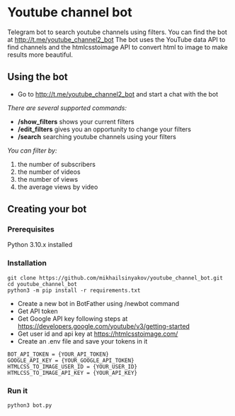 # Youtube channel bot
Telegram bot to search youtube channels using filters. You can find the bot at http://t.me/youtube_channel2_bot
The bot uses the YouTube data API to find channels and the htmlcsstoimage API to convert html to image to make results more beautiful.

## Using the bot
- Go to http://t.me/youtube_channel2_bot and start a chat with the bot

*There are several supported commands:*
- **/show_filters** shows your current filters
- **/edit_filters** gives you an opportunity to change your filters
- **/search** searching youtube channels using your filters

*You can filter by:*
1) the number of subscribers
2) the number of videos
3) the number of views
4) the average views by video 

## Creating your bot
### Prerequisites

Python 3.10.x installed

### Installation

```
git clone https://github.com/mikhailsinyakov/youtube_channel_bot.git
cd youtube_channel_bot
python3 -m pip install -r requirements.txt
```

- Create a new bot in BotFather using /newbot command
- Get API token
- Get Google API key following steps at https://developers.google.com/youtube/v3/getting-started
- Get user id and api key at https://htmlcsstoimage.com/
- Create an .env file and save your tokens in it
```
BOT_API_TOKEN = {YOUR_API_TOKEN}
GOOGLE_API_KEY = {YOUR_GOOGLE_API_TOKEN}
HTMLCSS_TO_IMAGE_USER_ID = {YOUR_USER_ID}
HTMLCSS_TO_IMAGE_API_KEY = {YOUR_API_KEY}
```

### Run it

```
python3 bot.py
```
